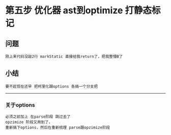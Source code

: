 # 第五步 优化器 ast到optimize 打静态标记

## 问题
    
    刚上来代码没敲2行 markStatic 直接给我return了，把我整懵B了

## 小结
    
    要不趁现在还早 把柯里化跟options 各搞一个分支把
---------

### 关于options 
   
    必须之前加上 在parse阶段 跳过去了
    opzimize 阶段又用到了，
    重新搞下options，然后在重新梳理 parse跟opzimize阶段
    
